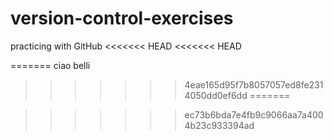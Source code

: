 # version-control-exercises
practicing with GitHub
<<<<<<< HEAD
<<<<<<< HEAD

=======
ciao belli
>>>>>>> 4eae165d95f7b8057057ed8fe2314050dd0ef6dd
=======

>>>>>>> ec73b6bda7e4fb9c9066aa7a4004b23c933394ad

